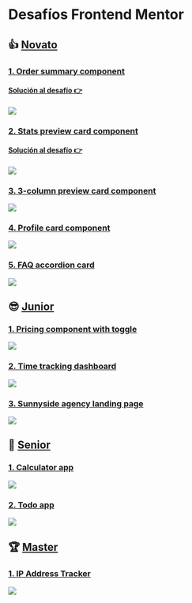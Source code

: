 # Desafíos Frontend Mentor

## :thumbsup: [Novato](https://www.frontendmentor.io/challenges?difficulties=1&types=free)

### [1. Order summary component](https://www.frontendmentor.io/challenges/order-summary-component-QlPmajDUj)

#### [Solución al desafío 👉](https://mherdez.github.io/guia-desafios-frontend-mentor/newbie/newbie-01.html)

![](https://res.cloudinary.com/dz209s6jk/image/upload/q_auto:good,w_900/Challenges/ztpxtbfhkp1af0guaylg.jpg)

### [2. Stats preview card component](https://www.frontendmentor.io/challenges/stats-preview-card-component-8JqbgoU62)

#### [Solución al desafío 👉](https://mherdez.github.io/guia-desafios-frontend-mentor/newbie/newbie-02.html)

![](https://res.cloudinary.com/dz209s6jk/image/upload/q_auto:good,w_900/Challenges/pnczwsvslfwimxcqjrwm.jpg)

### [3. 3-column preview card component](https://www.frontendmentor.io/challenges/3column-preview-card-component-pH92eAR2-)

![](https://res.cloudinary.com/dz209s6jk/image/upload/q_auto:good,w_900/Challenges/ofrkupd8a9wh1wenvr8c.jpg)

### [4. Profile card component](https://www.frontendmentor.io/challenges/profile-card-component-cfArpWshJ)

![](https://res.cloudinary.com/dz209s6jk/image/upload/q_auto:good,w_900/Challenges/udlaqeyuqehspxb2zi9h.jpg)

### [5. FAQ accordion card](https://www.frontendmentor.io/challenges/faq-accordion-card-XlyjD0Oam)

![](https://res.cloudinary.com/dz209s6jk/image/upload/q_auto:good,w_900/Challenges/ymtblmv8bbnpazgrfrx6.jpg)

## :sunglasses: [Junior](https://www.frontendmentor.io/challenges?difficulties=2&types=free)

### [1. Pricing component with toggle](https://www.frontendmentor.io/challenges/pricing-component-with-toggle-8vPwRMIC)

![](https://res.cloudinary.com/dz209s6jk/image/upload/q_auto:good,w_900/Challenges/pzkdrqu0lizrk8qgmiti.jpg)

### [2. Time tracking dashboard](https://www.frontendmentor.io/challenges/time-tracking-dashboard-UIQ7167Jw)

![](https://res.cloudinary.com/dz209s6jk/image/upload/q_auto:good,w_900/Challenges/dgmrkrfyzvyzwuwl7vac.jpg)

### [3. Sunnyside agency landing page](https://www.frontendmentor.io/challenges/sunnyside-agency-landing-page-7yVs3B6ef)

![](https://res.cloudinary.com/dz209s6jk/image/upload/q_auto:good,w_900/Challenges/wqzotbyfysz9pbfk9jus.jpg)

## :rocket: [Senior](https://www.frontendmentor.io/challenges?difficulties=2&types=free)

### [1. Calculator app](https://www.frontendmentor.io/challenges/calculator-app-9lteq5N29)

![](https://res.cloudinary.com/dz209s6jk/image/upload/q_auto:good,w_900/Challenges/gpp3bkvjg5knkkhq9wcp.jpg)

### [2. Todo app](https://www.frontendmentor.io/challenges/todo-app-Su1_KokOW)

![](https://res.cloudinary.com/dz209s6jk/image/upload/q_auto:good,w_900/Challenges/llcq9eiv3ney5tkxgdtu.jpg)

## :trophy: [Master](https://www.frontendmentor.io/challenges?difficulties=4&types=free)

### [1. IP Address Tracker](https://www.frontendmentor.io/challenges/ip-address-tracker-I8-0yYAH0)

![](https://res.cloudinary.com/dz209s6jk/image/upload/q_auto:good,w_900/Challenges/ld4kxbjoxpqpjenak8w6.jpg)
